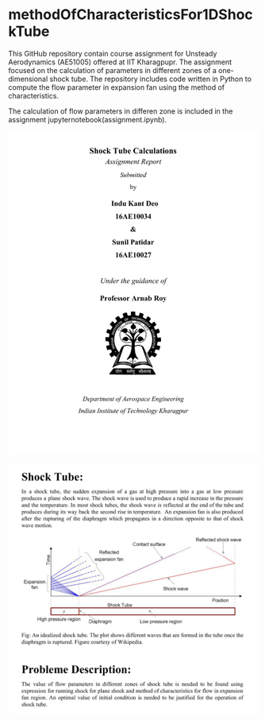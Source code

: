 # methodOfCharacteristicsFor1DShockTube
This GitHub repository contain course assignment for Unsteady Aerodynamics (AE51005) offered at IIT Kharagpupr. The assignment focused on the calculation of parameters in different zones of a one-dimensional shock tube. The repository includes code written in Python to compute the flow parameter in expansion fan using the method of characteristics.

The calculation of flow parameters in differen zone is included in the assignment jupyternotebook(assignment.ipynb).

![Intro](/PageIMages/Assignment-1/Assignment-1-1.png)

![PblS](/PageIMages/Assignment-2/Assignment-2-1.png)
